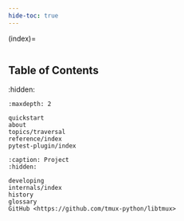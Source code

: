 ```yaml
---
hide-toc: true
---
```


(index)=

```{include} ../README.md

```

## Table of Contents

:hidden:

```{toctree}
:maxdepth: 2

quickstart
about
topics/traversal
reference/index
pytest-plugin/index
```

```{toctree}
:caption: Project
:hidden:

developing
internals/index
history
glossary
GitHub <https://github.com/tmux-python/libtmux>
```
